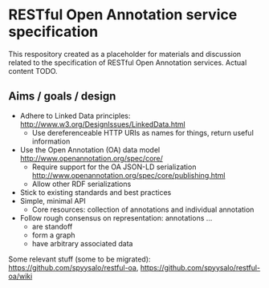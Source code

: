 # RESTful Open Annotation service specification

This respository created as a placeholder for materials and discussion related to the specification of RESTful Open Annotation services. Actual content TODO.

## Aims / goals / design

* Adhere to Linked Data principles: http://www.w3.org/DesignIssues/LinkedData.html
  * Use dereferenceable HTTP URIs as names for things, return useful information
* Use the Open Annotation (OA) data model http://www.openannotation.org/spec/core/
  * Require support for the OA JSON-LD serialization http://www.openannotation.org/spec/core/publishing.html
  * Allow other RDF serializations
* Stick to existing standards and best practices
* Simple, minimal API
  * Core resources: collection of annotations and individual annotation
* Follow rough consensus on representation: annotations ...
  * are standoff
  * form a graph
  * have arbitrary associated data

Some relevant stuff (some to be migrated): https://github.com/spyysalo/restful-oa, https://github.com/spyysalo/restful-oa/wiki
